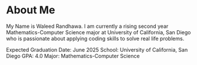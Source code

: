 # About Me

My Name is Waleed Randhawa. I am currently a rising second year Mathematics-Computer Science major at University of California, San Diego who is passionate about applying coding skills to solve real life problems.

Expected Graduation Date: June 2025
School: University of California, San Diego
GPA: 4.0
Major: Mathematics-Computer Science
